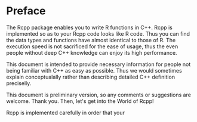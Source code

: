 # Preface

The Rcpp package enables you to write R functions in C++. Rcpp is implemented so as to your Rcpp code looks like R code. Thus you can find the data types and functions have almost identical to those of R. The execution speed is not sacrificed for the ease of usage, thus the even people without deep C++ knowledge can enjoy its high performance.

This document is intended to provide necessary information for people not being familiar with C++ as easy as possible. Thus we would sometimes explain conceptualally rather than describing detailed C++ definition preciselly.

This document is preliminary version, so any comments or suggestions are welcome. Thank you. Then, let's get into the World of Rcpp!



 Rcpp is implemented carefully in order that your
 
 
 
 
 